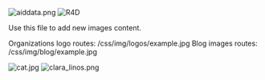 ![aiddata.png]({{site.baseurl}}/css/img/logos/aiddata.png)
![R4D]({{site.baseurl}}/css/img/logos/image-name.jpg)

Use this file to add new images content. 

Organizations logo routes: /css/img/logos/example.jpg
Blog images routes: /css/img/blog/example.jpg

![cat.jpg]({{site.baseurl}}/css/img/post/cat.jpg)
![clara_linos.png]({{site.baseurl}}/css/img/logos/clara_linos.png)
